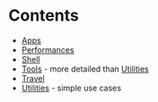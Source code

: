 # Contents

* [Apps](/Apps.md)
* [Performances](/Performances.md)
* [Shell](/Shell.md)
* [Tools](/Tools.md) - more detailed than [Utilities](/Utilities.md)
* [Travel](/Travel.md)
* [Utilities](/Utilities.md) - simple use cases
